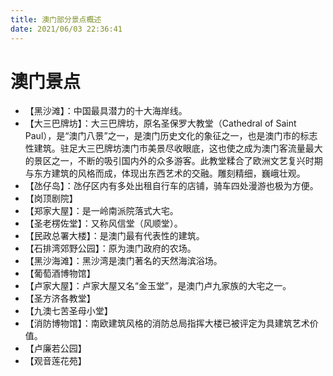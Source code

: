 ```yaml
---
title: 澳门部分景点概述  
date: 2021/06/03 22:36:41  
---
```

  
# 澳门景点  
* 【黑沙滩】：中国最具潜力的十大海岸线。  
* 【大三巴牌坊】：大三巴牌坊，原名圣保罗大教堂（Cathedral of Saint Paul），是“澳门八景”之一，是澳门历史文化的象征之一，也是澳门市的标志性建筑。驻足大三巴牌坊澳门市美景尽收眼底，这也使之成为澳门客流量最大的景区之一，不断的吸引国内外的众多游客。此教堂糅合了欧洲文艺复兴时期与东方建筑的风格而成，体现出东西艺术的交融。雕刻精细，巍峨壮观。  
* 【氹仔岛】：氹仔区内有多处出租自行车的店铺，骑车四处漫游也极为方便。  
* 【岗顶剧院】  
* 【郑家大屋】：是一岭南派院落式大宅。  
* 【圣老楞佐堂】：又称风信堂（风顺堂）。  
* 【民政总署大楼】：是澳门最有代表性的建筑。  
* 【石排湾郊野公园】：原为澳门政府的农场。  
* 【黑沙海滩】：黑沙湾是澳门著名的天然海滨浴场。  
* 【葡萄酒博物馆】  
* 【卢家大屋】：卢家大屋又名“金玉堂”，是澳门卢九家族的大宅之一。  
* 【圣方济各教堂】  
* 【九澳七苦圣母小堂】  
* 【消防博物馆】：南欧建筑风格的消防总局指挥大楼已被评定为具建筑艺术价值。  
* 【卢廉若公园】  
* 【观音莲花苑】  